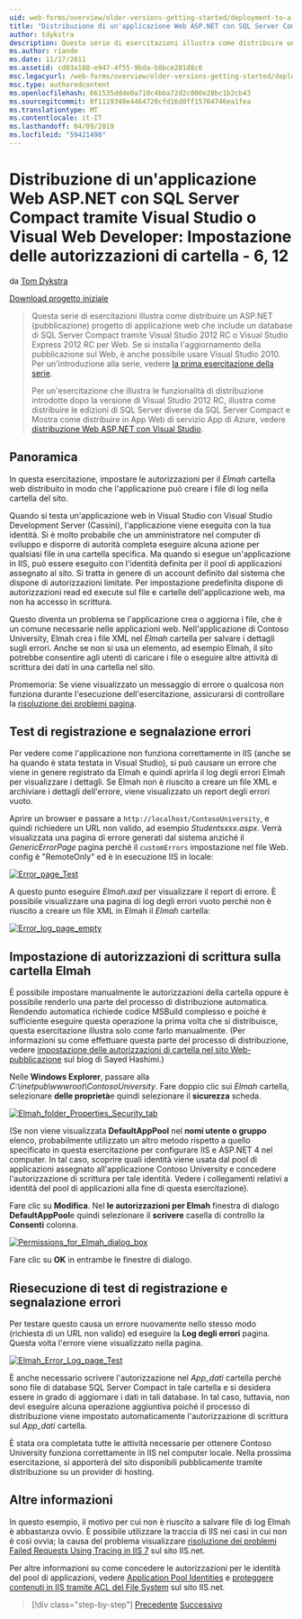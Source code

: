 ```yaml
---
uid: web-forms/overview/older-versions-getting-started/deployment-to-a-hosting-provider/deployment-to-a-hosting-provider-setting-folder-permissions-6-of-12
title: "Distribuzione di un'applicazione Web ASP.NET con SQL Server Compact tramite Visual Studio o Visual Web Developer: Impostazione delle autorizzazioni di cartella - 6 di 12 | Microsoft Docs"
author: tdykstra
description: Questa serie di esercitazioni illustra come distribuire un ASP.NET (pubblicazione) progetto di applicazione web che include un database di SQL Server Compact tramite Visual s...
ms.author: riande
ms.date: 11/17/2011
ms.assetid: cd03a188-e947-4f55-9bda-b8bce201d8c6
msc.legacyurl: /web-forms/overview/older-versions-getting-started/deployment-to-a-hosting-provider/deployment-to-a-hosting-provider-setting-folder-permissions-6-of-12
msc.type: authoredcontent
ms.openlocfilehash: 661535ddde0a710c4bba72d2c000e28bc1b2cb43
ms.sourcegitcommit: 0f1119340e4464720cfd16d0ff15764746ea1fea
ms.translationtype: MT
ms.contentlocale: it-IT
ms.lasthandoff: 04/09/2019
ms.locfileid: "59421498"
---
```

# <a name="deploying-an-aspnet-web-application-with-sql-server-compact-using-visual-studio-or-visual-web-developer-setting-folder-permissions---6-of-12"></a>Distribuzione di un'applicazione Web ASP.NET con SQL Server Compact tramite Visual Studio o Visual Web Developer: Impostazione delle autorizzazioni di cartella - 6, 12

da [Tom Dykstra](https://github.com/tdykstra)

[Download progetto iniziale](http://code.msdn.microsoft.com/Deploying-an-ASPNET-Web-4e31366b)

> Questa serie di esercitazioni illustra come distribuire un ASP.NET (pubblicazione) progetto di applicazione web che include un database di SQL Server Compact tramite Visual Studio 2012 RC o Visual Studio Express 2012 RC per Web. Se si installa l'aggiornamento della pubblicazione sul Web, è anche possibile usare Visual Studio 2010. Per un'introduzione alla serie, vedere [la prima esercitazione della serie](deployment-to-a-hosting-provider-introduction-1-of-12.md).
> 
> Per un'esercitazione che illustra le funzionalità di distribuzione introdotte dopo la versione di Visual Studio 2012 RC, illustra come distribuire le edizioni di SQL Server diverse da SQL Server Compact e Mostra come distribuire in App Web di servizio App di Azure, vedere [distribuzione Web ASP.NET con Visual Studio](../../deployment/visual-studio-web-deployment/introduction.md).


## <a name="overview"></a>Panoramica

In questa esercitazione, impostare le autorizzazioni per il *Elmah* cartella web distribuito in modo che l'applicazione può creare i file di log nella cartella del sito.

Quando si testa un'applicazione web in Visual Studio con Visual Studio Development Server (Cassini), l'applicazione viene eseguita con la tua identità. Si è molto probabile che un amministratore nel computer di sviluppo e disporre di autorità completa eseguire alcuna azione per qualsiasi file in una cartella specifica. Ma quando si esegue un'applicazione in IIS, può essere eseguito con l'identità definita per il pool di applicazioni assegnato al sito. Si tratta in genere di un account definito dal sistema che dispone di autorizzazioni limitate. Per impostazione predefinita dispone di autorizzazioni read ed execute sul file e cartelle dell'applicazione web, ma non ha accesso in scrittura.

Questo diventa un problema se l'applicazione crea o aggiorna i file, che è un comune necessarie nelle applicazioni web. Nell'applicazione di Contoso University, Elmah crea i file XML nel *Elmah* cartella per salvare i dettagli sugli errori. Anche se non si usa un elemento, ad esempio Elmah, il sito potrebbe consentire agli utenti di caricare i file o eseguire altre attività di scrittura dei dati in una cartella nel sito.

Promemoria: Se viene visualizzato un messaggio di errore o qualcosa non funziona durante l'esecuzione dell'esercitazione, assicurarsi di controllare la [risoluzione dei problemi pagina](deployment-to-a-hosting-provider-creating-and-installing-deployment-packages-12-of-12.md).

## <a name="testing-error-logging-and-reporting"></a>Test di registrazione e segnalazione errori

Per vedere come l'applicazione non funziona correttamente in IIS (anche se ha quando è stata testata in Visual Studio), si può causare un errore che viene in genere registrato da Elmah e quindi aprirla il log degli errori Elmah per visualizzare i dettagli. Se Elmah non è riuscito a creare un file XML e archiviare i dettagli dell'errore, viene visualizzato un report degli errori vuoto.

Aprire un browser e passare a `http://localhost/ContosoUniversity`, e quindi richiedere un URL non valido, ad esempio *Studentsxxx.aspx*. Verrà visualizzata una pagina di errore generati dal sistema anziché il *GenericErrorPage* pagina perché il `customErrors` impostazione nel file Web. config è "RemoteOnly" ed è in esecuzione IIS in locale:

[![Error_page_Test](deployment-to-a-hosting-provider-setting-folder-permissions-6-of-12/_static/image2.png)](deployment-to-a-hosting-provider-setting-folder-permissions-6-of-12/_static/image1.png)

A questo punto eseguire *Elmah.axd* per visualizzare il report di errore. È possibile visualizzare una pagina di log degli errori vuoto perché non è riuscito a creare un file XML in Elmah il *Elmah* cartella:

[![Error_log_page_empty](deployment-to-a-hosting-provider-setting-folder-permissions-6-of-12/_static/image4.png)](deployment-to-a-hosting-provider-setting-folder-permissions-6-of-12/_static/image3.png)

## <a name="setting-write-permission-on-the-elmah-folder"></a>Impostazione di autorizzazioni di scrittura sulla cartella Elmah

È possibile impostare manualmente le autorizzazioni della cartella oppure è possibile renderlo una parte del processo di distribuzione automatica. Rendendo automatica richiede codice MSBuild complesso e poiché è sufficiente eseguire questa operazione la prima volta che si distribuisce, questa esercitazione illustra solo come farlo manualmente. (Per informazioni su come effettuare questa parte del processo di distribuzione, vedere [impostazione delle autorizzazioni di cartella nel sito Web-pubblicazione](http://sedodream.com/2011/11/08/SettingFolderPermissionsOnWebPublish.aspx) sul blog di Sayed Hashimi.)

Nelle **Windows Explorer**, passare alla *C:\inetpub\wwwroot\ContosoUniversity*. Fare doppio clic sui *Elmah* cartella, selezionare **delle proprietà**e quindi selezionare il **sicurezza** scheda.

[![Elmah_folder_Properties_Security_tab](deployment-to-a-hosting-provider-setting-folder-permissions-6-of-12/_static/image6.png)](deployment-to-a-hosting-provider-setting-folder-permissions-6-of-12/_static/image5.png)

(Se non viene visualizzata **DefaultAppPool** nel **nomi utente o gruppo** elenco, probabilmente utilizzato un altro metodo rispetto a quello specificato in questa esercitazione per configurare IIS e ASP.NET 4 nel computer. In tal caso, scoprire quali identità viene usata dal pool di applicazioni assegnato all'applicazione Contoso University e concedere l'autorizzazione di scrittura per tale identità. Vedere i collegamenti relativi a identità del pool di applicazioni alla fine di questa esercitazione).

Fare clic su **Modifica**. Nel **le autorizzazioni per Elmah** finestra di dialogo **DefaultAppPool**e quindi selezionare il **scrivere** casella di controllo la **Consenti** colonna.

[![Permissions_for_Elmah_dialog_box](deployment-to-a-hosting-provider-setting-folder-permissions-6-of-12/_static/image8.png)](deployment-to-a-hosting-provider-setting-folder-permissions-6-of-12/_static/image7.png)

Fare clic su **OK** in entrambe le finestre di dialogo.

## <a name="retesting-error-logging-and-reporting"></a>Riesecuzione di test di registrazione e segnalazione errori

Per testare questo causa un errore nuovamente nello stesso modo (richiesta di un URL non valido) ed eseguire la **Log degli errori** pagina. Questa volta l'errore viene visualizzato nella pagina.

[![Elmah_Error_Log_page_Test](deployment-to-a-hosting-provider-setting-folder-permissions-6-of-12/_static/image10.png)](deployment-to-a-hosting-provider-setting-folder-permissions-6-of-12/_static/image9.png)

È anche necessario scrivere l'autorizzazione nel *App\_dati* cartella perché sono file di database SQL Server Compact in tale cartella e si desidera essere in grado di aggiornare i dati in tali database. In tal caso, tuttavia, non devi eseguire alcuna operazione aggiuntiva poiché il processo di distribuzione viene impostato automaticamente l'autorizzazione di scrittura sul *App\_dati* cartella.

È stata ora completata tutte le attività necessarie per ottenere Contoso University funziona correttamente in IIS nel computer locale. Nella prossima esercitazione, si apporterà del sito disponibili pubblicamente tramite distribuzione su un provider di hosting.

## <a name="more-information"></a>Altre informazioni

In questo esempio, il motivo per cui non è riuscito a salvare file di log Elmah è abbastanza ovvio. È possibile utilizzare la traccia di IIS nei casi in cui non è così ovvia; la causa del problema visualizzare [risoluzione dei problemi Failed Requests Using Tracing in IIS 7](https://www.iis.net/learn/troubleshoot/using-failed-request-tracing/troubleshooting-failed-requests-using-tracing-in-iis) sul sito IIS.net.

Per altre informazioni su come concedere le autorizzazioni per le identità del pool di applicazioni, vedere [Application Pool Identities](https://www.iis.net/learn/manage/configuring-security/application-pool-identities) e [proteggere contenuti in IIS tramite ACL del File System](https://www.iis.net/learn/get-started/planning-for-security/secure-content-in-iis-through-file-system-acls) sul sito IIS.net.

> [!div class="step-by-step"]
> [Precedente](deployment-to-a-hosting-provider-deploying-to-iis-as-a-test-environment-5-of-12.md)
> [Successivo](deployment-to-a-hosting-provider-deploying-to-the-production-environment-7-of-12.md)
